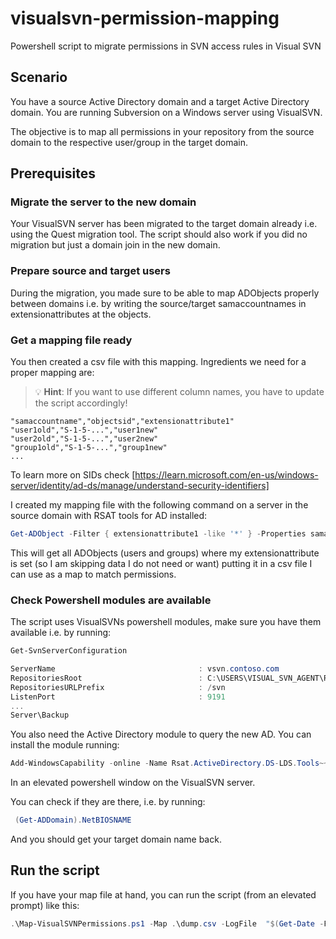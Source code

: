 # visualsvn-permission-mapping
Powershell script to migrate permissions in SVN access rules in Visual SVN

## Scenario

You have a source Active Directory domain and a target Active Directory domain.
You are running Subversion on a Windows server using VisualSVN.

The objective is to map all permissions in your repository from the source
domain to the respective user/group in the target domain.

## Prerequisites

### Migrate the server to the new domain

Your VisualSVN server has been migrated to the target domain already i.e. using
the Quest migration tool. The script should also work if you did no migration
but just a domain join in the new domain.

### Prepare source and target users
During the migration, you made sure to be able to map ADObjects properly between
domains i.e. by writing the source/target samaccountnames in extensionattributes
at the objects.

### Get a mapping file ready
You then created a csv file with this mapping. Ingredients we need for a proper
mapping are:

> :bulb: **Hint**: If you want to use different column names, you have to update
> the script accordingly!

```csv
"samaccountname","objectsid","extensionattribute1"
"user1old","S-1-5-...","user1new"
"user2old","S-1-5-...","user2new"
"group1old","S-1-5-...","group1new"
...
```

To learn more on SIDs check [https://learn.microsoft.com/en-us/windows-server/identity/ad-ds/manage/understand-security-identifiers]

I created my mapping file with the following command on a server in the source
domain with RSAT tools for AD installed:

```powershell
Get-ADObject -Filter { extensionattribute1 -like '*' } -Properties samaccountname,extensionattribute1,objectsid | select samaccountname,objectsid,extensionattribute1| Export-Csv -Path .\dump.csv -NoClobber -NoTypeInformation
```

This will get all ADObjects (users and groups) where my extensionattribute is
set (so I am skipping data I do not need or want) putting it in a csv file I
can use as a map to match permissions.

### Check Powershell modules are available

The script uses VisualSVNs powershell modules, make sure you have them
available i.e. by running:

```powershell
Get-SvnServerConfiguration

ServerName                                : vsvn.contoso.com
RepositoriesRoot                          : C:\USERS\VISUAL_SVN_AGENT\REPOSITORIES\
RepositoriesURLPrefix                     : /svn
ListenPort                                : 9191
...
Server\Backup
```

You also need the Active Directory module to query the new AD. You can install
the module running:

```powershell
Add-WindowsCapability -online -Name Rsat.ActiveDirectory.DS-LDS.Tools~~~~0.0.1.0
```

In an elevated powershell window on the VisualSVN server.

You can check if they are there, i.e. by running:

```powershell
 (Get-ADDomain).NetBIOSNAME
```

And you should get your target domain name back.

## Run the script

If you have your map file at hand, you can run the script (from an elevated
prompt) like this:

```powershell
.\Map-VisualSVNPermissions.ps1 -Map .\dump.csv -LogFile  "$(Get-Date -Format "yyyyMMddHHmmss")-$($env:USERNAME)-map-permissions.log"
```